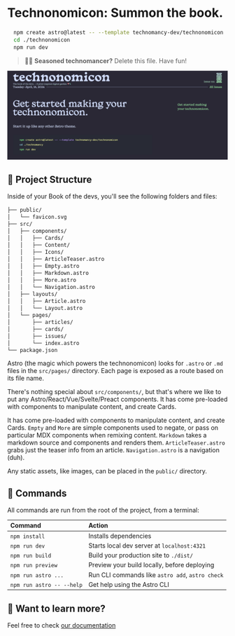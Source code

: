 # Technonomicon: Summon the book.

```sh
  npm create astro@latest -- --template technomancy-dev/technonomicon
  cd ./technonomicon
  npm run dev
```

> 🧙‍♂️ **Seasoned technomancer?** Delete this file. Have fun!

![just-the-basics](./readme-image.png)

## 🚀 Project Structure

Inside of your Book of the devs, you'll see the following folders and files:

```text
├── public/
│   └── favicon.svg
├── src/
│   ├── components/
│   │   ├── Cards/
│   │   ├── Content/
│   │   ├── Icons/
│   │   ├── ArticleTeaser.astro
│   │   ├── Empty.astro
│   │   ├── Markdown.astro
│   │   ├── More.astro
│   │   └── Navigation.astro
│   ├── layouts/
│   │   ├── Article.astro
│   │   └── Layout.astro
│   └── pages/
│       ├── articles/
│       ├── cards/
│       ├── issues/
│       └── index.astro
└── package.json
```

Astro (the magic which powers the technonomicon) looks for `.astro` or `.md` files in the `src/pages/` directory. Each page is exposed as a route based on its file name.

There's nothing special about `src/components/`, but that's where we like to put any Astro/React/Vue/Svelte/Preact components.
It has come pre-loaded with components to manipulate content, and create Cards.

It has come pre-loaded with components to manipulate content, and create Cards.
`Empty` and `More` are simple components used to negate, or pass on particular MDX components when remixing content. `Markdown` takes a markdown source and components and renders them. `ArticleTeaser.astro` grabs just the teaser info from an article. `Navigation.astro` is a navigation (duh).

Any static assets, like images, can be placed in the `public/` directory.

## 🧞 Commands

All commands are run from the root of the project, from a terminal:

| Command                   | Action                                           |
| :------------------------ | :----------------------------------------------- |
| `npm install`             | Installs dependencies                            |
| `npm run dev`             | Starts local dev server at `localhost:4321`      |
| `npm run build`           | Build your production site to `./dist/`          |
| `npm run preview`         | Preview your build locally, before deploying     |
| `npm run astro ...`       | Run CLI commands like `astro add`, `astro check` |
| `npm run astro -- --help` | Get help using the Astro CLI                     |

## 👀 Want to learn more?

Feel free to check [our documentation](https://theme.technomancy.dev) 
<!-- or jump into our [Discord server](https://astro.build/chat). -->
